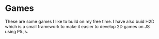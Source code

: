 # Games
These are some games I like to build on my free time. 
I have also buid H2D which is a small framework to make it easier to develop 2D games on JS using P5.js.
